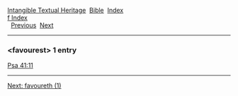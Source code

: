 [Intangible Textual Heritage](../../index)  [Bible](../index) 
[Index](index)   
[f Index](_f_)  
  [Previous](c04124)  [Next](c04126) 

------------------------------------------------------------------------

### &lt;favourest&gt; 1 entry

[Psa 41:11](../kjv/psa041.htm#011)  

------------------------------------------------------------------------

[Next: favoureth (1)](c04126)
